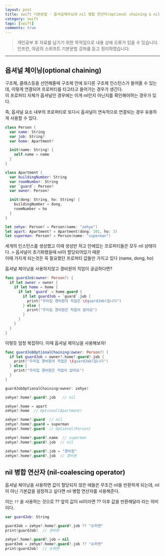 ```yaml
---
layout: post
title: swift 기본문법 - 옵셔널체이닝과 nil 병합 연산자(optional chaining & nil-coalescing operator)
category: swift
tags: [swift]
comments: true
---
```


> 개인공부 후 자료를 남기기 위한 목적임으로 내용 상에 오류가 있을 수 있습니다.    
인프런, 야곰의 스위프트 기본문법 강좌를 듣고 정리하였습니다.

<hr>


## 옵셔널 체이닝(optional chaining)

구조체, 클래스등을 선언해줄때 구조체 안에 또다른 구조체 인스턴스가 들어올 수 있는데, 이렇게 연결되어 프로퍼티를 타고타고 들어가는 경우가 생긴다.<br>
이 프로퍼티 자체가 옵셔널인 경우에는 이게 nil인지 아닌지를 확인해야하는 경우가 있다.

즉, 옵셔널 요소 내부의 프로퍼티로 또다시 옵셔널이 연속적으로 연결되는 경우 유용하게 사용할 수 있다.

```swift
class Person {
  var name: String
  var job: String?
  var home: Apartment?

  init(name: String) {
    self.name = name
  }
}

class Apartment {
  var buildingNumber: String
  var roomNumber: String
  var `guard`: Person?
  var owner: Person?

  init(dong: String, ho: String) {
    buildingNumber = dong,
    roomNumber = ho
  }
}

let zehye: Person? = Person(name: "zehye")
let apart: Apartment? = Apartment(dong: 101, ho: 3)
let superman: Person? = Person(name: "superman")
```

세개의 인스턴스를 생성했고 이때 생성만 하고 안에있는 프로퍼티들은 모두 nil 상태이다. > 옵셔널이 초기화됐을때 nil이 할당되어있기 때문<br>
이때 가지게 되는것은 꼭 필요했던 프로퍼티 값들만 가지고 있다 (name, dong, ho)

옵셔널 체이닝을 사용하지않고 경비원의 직업이 궁금하다면?

```swift
func guardJob(owner: Person?) {
  if let owner = owner {
    if let home = home {
      if let `guard` = home.guard {
        if let guardJob = `guard`.job {
          print("우리집 경비원의 직업은 \(guardJob)입니다")
        } else {
          print("우리집 경비원은 직업이 없어요")
        }
      }
    }
  }
}
```

이렇듯 엄청 복잡하다. 이때 옵셔널 체이닝을 사용해보자!


```swift
func guardJobOptionalChaining(owner: Person?) {
  if let guardJob = owner?.home?.guard?.job {
    print("우리집 경비원의 직업은 \(guardJob)입니다")
  } else {
    print("우리집 경비원은 직업이 없어요")
  }
}

guardJobOptionalChaining(owner: zehye)

zehye?.home?.guard?.job   // nil

zehye?.home = apart
zehye?.home  // Optional(Apartment)

zehye?.home?.guard  // nil
zehye?.home?.guard = superman
zehye?.home?.guard  // Optional(Person)

zehye?.home?.guard?.name  // superman
zehye?.home?.guard?.job  // nil

zehye?.home?.guard?.job = "경비원"
zehye?.home?.guard?.job  // 경비원
```


## nil 병합 연산자 (nil-coalescing operator)

옵셔널 체이닝을 사용하면 값이 할당되지 않은 애들은 무조건 nil을 반환하게 되는데,
nil이 아닌 기본값을 설정하고 싶다면 nil 병합 연산자를 사용해준다.

이는 `??` 을 사용하는 것으로 ?? 앞의 값이 nil이라면 ?? 이후 값을 반환해달라 라는 의미이다.

```swift
var guardJob: String

guardJob = zehye?.home?.guard?.job ?? "슈퍼맨"
print(guardJob)  // 경비원

zehye?.home?.guard?.job = nil
guardJob = zehye?.home?.guard?.job ?? "슈퍼맨"
print(guardJob)  // 슈퍼맨
```
